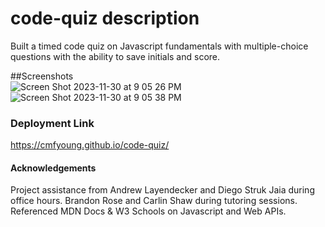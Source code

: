 # code-quiz description 
Built a timed code quiz on Javascript fundamentals with multiple-choice questions with the ability to save initials and score. 


##Screenshots  
![Screen Shot 2023-11-30 at 9 05 26 PM](https://github.com/cmfyoung/code-quiz/assets/150183426/a371ef88-a4a2-40d9-a3e9-76b6b2db76b0)
![Screen Shot 2023-11-30 at 9 05 38 PM](https://github.com/cmfyoung/code-quiz/assets/150183426/4c301bcf-0f05-47bd-8c69-5cc5d0f1eb68)

### Deployment Link 

https://cmfyoung.github.io/code-quiz/

#### Acknowledgements 
Project assistance from Andrew Layendecker and Diego Struk Jaia during office hours. Brandon Rose and Carlin Shaw during tutoring sessions. Referenced MDN Docs & W3 Schools on Javascript and Web APIs.
